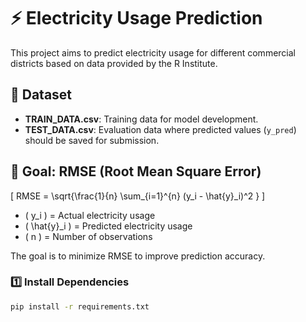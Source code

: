 # ⚡️ Electricity Usage Prediction

This project aims to predict electricity usage for different commercial districts based on data provided by the R Institute.

## 📂 Dataset
- **TRAIN_DATA.csv**: Training data for model development.  
- **TEST_DATA.csv**: Evaluation data where predicted values (`y_pred`) should be saved for submission.

## 🎯 Goal: RMSE (Root Mean Square Error)

\[
RMSE = \sqrt{\frac{1}{n} \sum_{i=1}^{n} (y_i - \hat{y}_i)^2 }
\]
- \( y_i \) = Actual electricity usage  
- \( \hat{y}_i \) = Predicted electricity usage  
- \( n \) = Number of observations  

The goal is to minimize RMSE to improve prediction accuracy.

### 1️⃣ Install Dependencies
```bash
pip install -r requirements.txt




